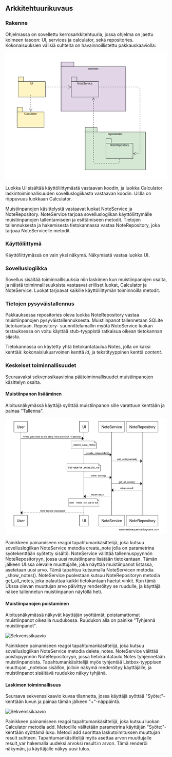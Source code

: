 ## Arkkitehtuurikuvaus

### Rakenne

Ohjelmassa on sovellettu kerrosarkkitehtuuria, jossa ohjelma on jaettu kolmeen tasoon: UI, services ja calculator, sekä repositories. Kokonaisuuksien välisiä suhteita on havainnoillistettu pakkauskaaviolla:

![Pakkauskaavio](kuvat/pakkauskaavio.png)

Luokka UI sisältää käyttöliittymästä vastaavan koodin, ja luokka Calculator laskintoiminnallisuuden sovelluslogiikasta vastaavan koodin. UI:lla on riippuvuus luokkaan Calculator.

Muistiinpanojen käsittelystä vastaavat luokat NoteService ja NoteRepository. NoteService tarjoaa sovelluslogiikan käyttöliittymälle muistiinpanojen tallentamiseen ja esittämiseen metodit. Tietojen tallennuksesta ja hakemisesta tietokannassa vastaa NoteRepository, joka tarjoaa NoteServicelle metodit.

### Käyttöliittymä

Käyttöliittymässä on vain yksi näkymä. Näkymästä vastaa luokka UI. 

### Sovelluslogiikka

Sovellus sisältää toiminnallisuuksia niin laskimen kun muistiinpanojen osalta, ja näistä toiminnallisuuksista vastaavat erilliset luokat, Calculator ja NoteService. Luokat tarjoavat kaikille käyttöliittymän toiminnoilla metodit.

### Tietojen pysyväistallennus

Pakkauksessa repositories oleva luokka NoteRepository vastaa muistiinpanojen pysyväistallennuksesta. Muistiinpanot tallennetaan SQLite tietokantaan. Repository- suunnittelumallin myötä NoteService luokan testauksessa on voitu käyttää stub-tyyppistä ratkaisua oikean tietokannan sijasta.

Tietokannassa on käytetty yhtä tietokantataulua Notes, jolla on kaksi kenttää: kokonaislukuarvoinen kenttä *id*, ja tekstityyppinen kenttä *content*.

### Keskeiset toiminnallisuudet

Seuraavaksi sekvenssikaavioina päätoiminnallisuudet muistiinpanojen käsittelyn osalta.

#### Muistiinpanon lisääminen

Aloitusnäkymässä käyttäjä syöttää muistiinpanon sille varattuun kenttään ja painaa "Tallenna".

![Sekvenssikaavio](kuvat/muistiinpanon_lisaaminen.png)

Painikkeen painamiseen reagoi tapahtumankäsittelijä, joka kutsuu sovelluslogiikan NoteService metodia create_note jolla on parametrina syötekenttään syötetty sisältö. NoteService välittää tallennuspyynnön NoteRepositoryyn, jossa uusi muistiinpano lisätään tietokantaan. Tämän jälkeen UI:ssa olevalle muuttujalle, joka näyttää muistiinpanot listassa, asetetaan uusi arvo. Tämä tapahtuu kutsumalla NoteServicen metodia _show_notes(). NoteService puolestaan kutsuu NoteRepositoryn metodia get_all_notes, joka palauttaa kaikki tietokantaan haetut vinkit. Kun tämä UI:ssa olevan muuttujan arvo päivittyy renderöityy se ruudulle, ja käyttäjä näkee tallennetun muistiinpanon näytöllä heti.

#### Muistiinpanojen poistaminen

Aloitusnäkymässä näkyvät käyttäjän syöttämät, poistamattomat muistiinpanot oikealla ruudukossa. Ruudukon alla on painike "Tyhjennä muistiinpanot".

![Sekvenssikaavio](dokumentaatio/muistiinpanojen_poistaminen.png)

Painikkeen painamiseen reagoi tapahtumankäsittelijä, joka kutsuu sovelluslogiikan NoteService metodia delete_notes. NoteService välittää poistopyynnön NoteRepositoryyn, jossa tietokantataulu Notes tyhjennetään muistiinpanoista. Tapahtumankäsittelijä myös  tyhjentää Listbox-tyyppisen muuttujan _notebox sisällön, jolloin näkymä renderöityy käyttäjälle, ja muistiinpanot sisältävä ruudukko näkyy tyhjänä.

#### Laskimen toiminnallisuus

Seuraava sekvenssikaavio kuvaa tilannetta, jossa käyttäjä syöttää "Syöte:"-kenttään luvun ja painaa tämän jälkeen "+"-näppäintä.

![Sekvenssikaavio](dokumentaatio/laskimen_kaytto.png)

Painikkeen painamiseen reagoi tapahtumankäsittelijä, joka kutsuu luokan Calculator metodia add. Metodille välitetään parametrina käyttäjän "Syöte:"-kenttään syöttämä luku. Metodi add suorittaa laskutoimituksen muuttujan result suhteen. Tapahtumankäsittelijä myös asettaa arvon muuttujalle result_var hakemalla uudeksi arvoksi result:in arvon. Tämä renderöi näkymän, ja käyttäjälle näkyy uusi tulos.
